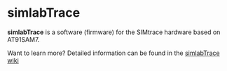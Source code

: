 simlabTrace
=================
**simlabTrace** is a software (firmware) for the SIMtrace hardware based on AT91SAM7.  

Want to learn more? Detailed information can be found in the [simlabTrace wiki](https://github.com/kamwar/simlabTrace/wiki)

